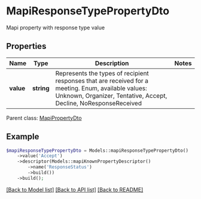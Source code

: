 # MapiResponseTypePropertyDto

Mapi property with response type value

## Properties
Name | Type | Description | Notes
---- | ---- | ----------- | -----
**value** | **string** | Represents the types of recipient responses that are received for a meeting. Enum, available values: Unknown, Organizer, Tentative, Accept, Decline, NoResponseReceived | 

 Parent class: [MapiPropertyDto](MapiPropertyDto.md)


## Example
```php
$mapiResponseTypePropertyDto = Models::mapiResponseTypePropertyDto()
    ->value('Accept')
    ->descriptor(Models::mapiKnownPropertyDescriptor()
        ->name('ResponseStatus')
        ->build())
    ->build();
```


[[Back to Model list]](README.md#documentation-for-models) [[Back to API list]](README.md#documentation-for-api-endpoints) [[Back to README]](README.md)

